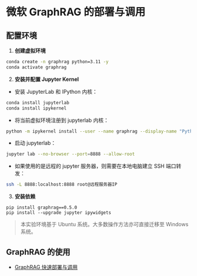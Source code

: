 # 微软 GraphRAG 的部署与调用

## 配置环境

1. **创建虚拟环境**
```sh
conda create -n graphrag python=3.11 -y
conda activate graphrag
```

2. **安装并配置 Jupyter Kernel**
* 安装 JupyterLab 和 IPython 内核：
```sh
conda install jupyterlab
conda install ipykernel
```
* 将当前虚拟环境注册到 jupyterlab 内核：
```sh
python -m ipykernel install --user --name graphrag --display-name "Python (graphrag)"
```
* 启动 jupyterlab：
```sh
jupyter lab --no-browser --port=8888 --allow-root
```
* 如果使用的是远程的 jupyter 服务器，则需要在本地电脑建立 SSH 端口转发：
```sh
ssh -L 8888:localhost:8888 root@远程服务器IP
```

3. **安装依赖**
```
pip install graphrag==0.5.0
pip install --upgrade jupyter ipywidgets
```

> 本实验环境基于 Ubuntu 系统。大多数操作方法亦可直接迁移至 Windows 系统。

## GraphRAG 的使用
- [GraphRAG 快速部署与调用](./graphrag_quick_start.ipynb)
